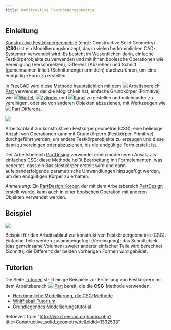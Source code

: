 ```yaml
---
title: Konstruktive Festkörpergeometrie
---
```

## Einleitung

[Konstruktive Festkörpergeometrie](https://de.wikipedia.org/wiki/Constructive_Solid_Geometry) (engl.: Constructive Solid Geometry) (**CSG**) ist ein Modellierungskonzept, das in vielen herkömmlichen CAD-Systemen verwendet wird. Es besteht im Wesentlichen darin, einfache Festkörperobjekte zu verwenden und mit ihnen boolesche Operationen wie Vereinigung (Verschmelzen), Differenz (Abziehen) und Schnitt (gemeinsamen Inhalt (Schnittmenge) ermitteln) durchzuführen, um eine endgültige Form zu erstellen.

In FreeCAD wird diese Methode hauptsächlich mit dem ![](/images/Workbench_Part.svg) [Arbeitsbereich Part](/Part_Workbench/de "Part Workbench/de") verwendet, der die Möglichkeit hat, einfache Grundkörper (Primitive) wie ![](/images/Part_Box.svg)[Würfel](/Part_Box/de "Part Box/de"), ![](/images/Part_Cylinder.svg)[Zylinder](/Part_Cylinder/de "Part Cylinder/de") und ![](/images/Part_Sphere.svg)[Kugel](/Part_Sphere/de "Part Sphere/de") zu erstellen und miteinander zu vereinigen, oder sie von anderen Objekten abzuziehen, mit Werkzeugen wie ![](/images/Part_Cut.svg) [Part Differenz](/Part_Cut/de "Part Cut/de").

![](/images/Part_Constructive_Solid_Geometry_workflow.svg)

Arbeitsablauf zur konstruktiven Festkörpergeometrie (CSG); eine beliebige Anzahl von Operationen kann mit Grundkörpern (Festkörper-Primitive) durchgeführt werden, um andere Festkörperobjekte zu erzeugen und diese dann zu vereinigen oder abzuziehen, bis die endgültige Form erstellt ist.

Der Arbeitsbereich [PartDesign](/PartDesign_Workbench/de "PartDesign Workbench/de") verwendet einen moderneren Ansatz als einfaches CSG; diese Methode heißt [Bearbeitung mit Formelementen](/Feature_editing/de "Feature editing/de"), was bedeutet, dass ein Basisfestkörper erstellt wird und dann aufeinanderfolgende parametrische Umwandlungen hinzugefügt werden, um den endgültigen Körper zu erhalten.

*Anmerkung:* Ein [PartDesign Körper](/PartDesign_Body/de "PartDesign Body/de"), der mit dem Arbeitsbereich [PartDesign](/PartDesign_Workbench/de "PartDesign Workbench/de") erstellt wurde, kann auch in einer boolschen Operation mit anderen Objekten verwendet werden.

## Beispiel

![](/images/Part_CGS_workflow_example.svg)

Beispiel für den Arbeitsablauf zur konstruktiven Festkörpergeometrie (CSG): Einfache Teile werden zusammengefügt (Vereinigung); das Schnittobjekt (das gemeinsame Volumen) zweier anderer einfacher Teile wird berechnet (Schnitt); die Differenz der beiden vorherigen Formen wird gebildet.

## Tutorien

Die Seite [Tutorien](/Tutorials/de "Tutorials/de") stellt einige Beispiele zur Erstellung von Festkörpern mit dem Arbeitsbereich
![](/images/Workbench_Part.svg) [Part](/Part_Workbench/de "Part Workbench/de") bereit, die die **CSG**-Methode verwenden.

* [Herkömmliche Modellierung, die CSG-Methode](/Manual:Traditional_modeling,_the_CSG_way/de "Manual:Traditional modeling, the CSG way/de")
* [Whiffleball Tutorium](/Whiffle_Ball_tutorial/de "Whiffle Ball tutorial/de")
* [Grundlegendes Modellierungstutorial](/Basic_modeling_tutorial/de "Basic modeling tutorial/de")

Retrieved from "<http://wiki.freecad.org/index.php?title=Constructive_solid_geometry/de&oldid=1332533>"